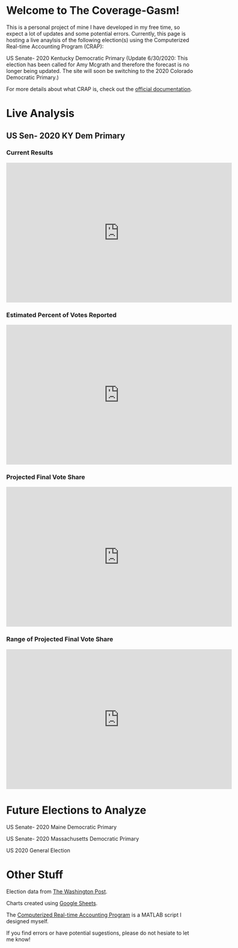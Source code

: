 # Welcome to The Coverage-Gasm!
This is a personal project of mine I have developed in my free time, so expect a lot of updates and some potential errors. Currently, this page is hosting a live anaylsis of the following election(s) using the Computerized Real-time Accounting Program (CRAP):

US Senate- 2020 Kentucky Democratic Primary (Update 6/30/2020: This election has been called for Amy Mcgrath and therefore the forecast is no longer being updated. The site will soon be switching to the 2020 Colorado Democratic Primary.)

For more details about what CRAP is, check out the [official documentation](https://docs.google.com/document/d/1JwVihLW2GugDK3el7i5EdO03wT124_zcrKv4sPQvE_8/edit?usp=sharing).

# Live Analysis

## US Sen- 2020 KY Dem Primary

### Current Results
<iframe width="600" height="371" seamless frameborder="0" scrolling="no" src="https://docs.google.com/spreadsheets/d/e/2PACX-1vQ07tu2z80Iaelc5koRloqiBT6uo5QyOV8DV8Gyh_ASarY-dpC1XRc0DY0uS8eEb1c08WE_scT8SIer/pubchart?oid=201817614&amp;format=interactive"></iframe>

### Estimated Percent of Votes Reported
<iframe width="600" height="371" seamless frameborder="0" scrolling="no" src="https://docs.google.com/spreadsheets/d/e/2PACX-1vQ07tu2z80Iaelc5koRloqiBT6uo5QyOV8DV8Gyh_ASarY-dpC1XRc0DY0uS8eEb1c08WE_scT8SIer/pubchart?oid=1337734164&amp;format=interactive"></iframe>

### Projected Final Vote Share
<iframe width="600" height="371" seamless frameborder="0" scrolling="no" src="https://docs.google.com/spreadsheets/d/e/2PACX-1vQ07tu2z80Iaelc5koRloqiBT6uo5QyOV8DV8Gyh_ASarY-dpC1XRc0DY0uS8eEb1c08WE_scT8SIer/pubchart?oid=1721292002&amp;format=interactive"></iframe>

### Range of Projected Final Vote Share
<iframe width="600" height="371" seamless frameborder="0" scrolling="no" src="https://docs.google.com/spreadsheets/d/e/2PACX-1vQ07tu2z80Iaelc5koRloqiBT6uo5QyOV8DV8Gyh_ASarY-dpC1XRc0DY0uS8eEb1c08WE_scT8SIer/pubchart?oid=321705706&amp;format=interactive"></iframe>

# Future Elections to Analyze

US Senate- 2020 Maine Democratic Primary

US Senate- 2020 Massachusetts Democratic Primary

US 2020 General Election

# Other Stuff

Election data from [The Washington Post](https://www.washingtonpost.com/elections/election-results/2020-primary-results/).

Charts created using [Google Sheets](https://www.google.com/sheets/about/).

The [Computerized Real-time Accounting Program](https://github.com/zecellomaster/the-coverage-gasm/blob/master/CRAP.m) is a MATLAB script I designed myself.

If you find errors or have potential sugestions, please do not hesiate to let me know!

